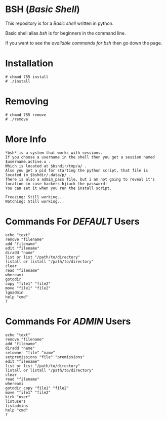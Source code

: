 # BSH (*Basic Shell*)
This repository is for a *Basic shell* written in python.

Basic shell alias *bsh* is for beginners in the command line.

If you want to see the *available commands for bsh* then go down the page.

# Installation
    # chmod 755 install
    # ./install

# Removing
    # chmod 755 remove
    # ./remove

# More Info
    *bsh* is a system that works with sessions.
    If you choose a username in the shell then you get a session named $username.active.u .
    Which is located at $bshdir/tmp/a/ .
    Also you get a pid for starting the python script, that file is located in $bshdir/.data/p/ .
    There is also a admin_pass file, but i am not going to reveal it's location in case hackers hjiack the password!
    You can set it when you run the install script.
    
    Freezing: Still working...
    Watching: Still working...

# Commands For *DEFAULT* Users
    echo "text"
    remove "filename"
    add "filename"
    edit "filename"
    diradd "name"
    list or list "/path/to/directory"
    listall or listall "/path/to/directory"
    clear
    read "filename"
    whereami
    gotodir
    copy "file1" "file2"
    move "file1" "file2"
    lgnadmin
    help "cmd"
    ?

# Commands For *ADMIN* Users
    echo "text"
    remove "filename"
    add "filename"
    diradd "name"
    setowner "file" "name"
    setpremissions "file" "premissions"
    edit "filename"
    list or list "/path/to/directory"
    listall or listall "/path/to/directory"
    clear
    read "filename"
    whereami
    gotodir copy "file1" "file2"
    move "file1" "file2"
    kick "user"
    listusers
    listadmins
    help "cmd"
    ?
